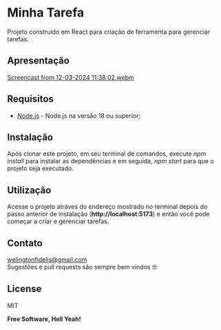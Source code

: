 # Minha Tarefa
Projeto construido em React para criação de ferramenta para gerenciar tarefas.

## Apresentação
[Screencast from 12-03-2024 11:38:02.webm](https://github.com/welingtonfidelis/minha-tarefa/assets/26190703/fd7b5841-35b1-4019-9acc-bd5f07b1ca0a)

## Requisitos
- [Node.js] - Node.js na versão 18 ou superior;

## Instalação
Após clonar este projeto, em seu terminal de comandos, execute *npm install* para instalar as dependências e em seguida, *npm start* para que o projeto seja executado.

## Utilização
Acesse o projeto atráves do endereço mostrado no terminal depois do passo anterior de instalação (**http://localhost:5173**) e então você pode começar a criar e gerenciar tarefas.

## Contato
welingtonfidelis@gmail.com
<br>
Sugestões e pull requests são sempre bem vindos 🤓 

License
----

MIT

**Free Software, Hell Yeah!**

[Node.js]: <https://nodejs.org/en/>
